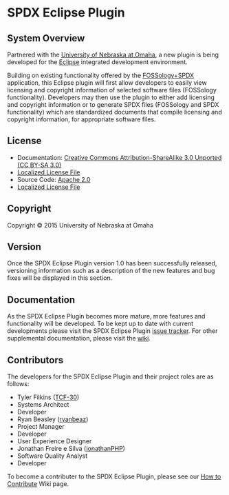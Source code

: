 SPDX Eclipse Plugin
===================

System Overview
---------------

Partnered with the [University of Nebraska at Omaha](http://www.unomaha.edu/), a new plugin is being developed for the [Eclipse](https://eclipse.org/home/index.php) integrated development environment.

Building on existing functionality offered by the [FOSSology+SPDX](https://spdx.org/tools/community/fossologyspdx) application, this Eclipse plugin will first allow developers to easily view licensing and copyright information of selected software files (FOSSology functionality). Developers may then use the plugin to either add licensing and copyright information or to generate SPDX files (FOSSology and SPDX functionality) which are standardized documents that compile licensing and copyright information, for appropriate software files.  

License
-------
 - Documentation: [Creative Commons Attribution-ShareAlike 3.0 Unported (CC BY-SA 3.0)](https://creativecommons.org/licenses/by-sa/3.0/)
  -  [Localized License File](https://github.com/TCF-30/SPDX_Eclipse_Plugin/blob/master/DocumentationLicense)
 - Source Code: [Apache 2.0](http://www.apache.org/licenses/LICENSE-2.0)
  -  [Localized License File](https://github.com/TCF-30/SPDX_Eclipse_Plugin/blob/master/SourceLicense)

Copyright
---------

Copyright © 2015 University of Nebraska at Omaha

Version
-------

Once the SPDX Eclipse Plugin version 1.0 has been successfully released, versioning information such as a description of the new features and bug fixes will be displayed in this section.

Documentation
-------------

As the SPDX Eclipse Plugin becomes more mature, more features and functionality will be developed. To be kept up to date with current developments please visit the SPDX Eclipse Plugin [issue tracker](https://github.com/TCF-30/SPDX_Eclipse_Plugin/issues).  For other supplemental documentation, please visit the  [wiki](https://github.com/TCF-30/SPDX_Eclipse_Plugin/wiki).

Contributors
------------

The developers for the SPDX Eclipse Plugin and their project roles are as follows:

- Tyler Filkins ([TCF-30](https://github.com/TCF-30))
 - Systems Architect
 - Developer
- Ryan Beasley ([ryanbeaz](https://github.com/ryanbeaz)) 
 - Project Manager
 - Developer
 - User Experience Designer
- Jonathan Freire e Silva ([jonathanPHP](https://github.com/jonathanPHP))
 - Software Quality Analyst
 - Developer
 
To become a contributer to the SPDX Eclipse Plugin, please see our [How to Contribute](https://github.com/TCF-30/SPDX_Eclipse_Plugin/wiki/How-To-Contribute) Wiki page.

